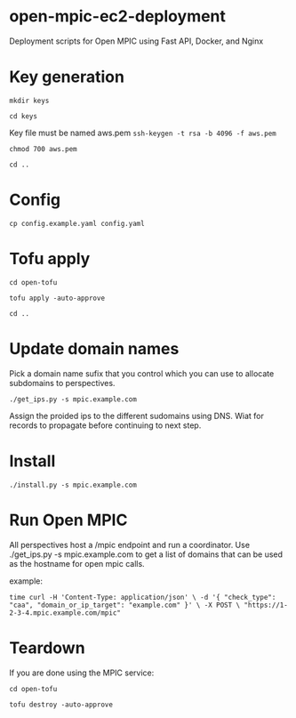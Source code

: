 # open-mpic-ec2-deployment
Deployment scripts for Open MPIC using Fast API, Docker, and Nginx

# Key generation
`mkdir keys`

`cd keys`

Key file must be named aws.pem
`ssh-keygen -t rsa -b 4096 -f aws.pem`

`chmod 700 aws.pem`

`cd ..`

# Config
`cp config.example.yaml config.yaml`

# Tofu apply
`cd open-tofu`

`tofu apply -auto-approve`

`cd ..`

# Update domain names
Pick a domain name sufix that you control which you can use to allocate subdomains to perspectives.

`./get_ips.py -s mpic.example.com`

Assign the proided ips to the different sudomains using DNS. Wiat for records to propagate before continuing to next step.


# Install

`./install.py -s mpic.example.com`

# Run Open MPIC

All perspectives host a /mpic endpoint and run a coordinator. Use ./get_ips.py -s mpic.example.com to get a list of domains that can be used as the hostname for open mpic calls.

example:

``
time curl -H 'Content-Type: application/json' \
      -d '{
  "check_type": "caa",
  "domain_or_ip_target": "example.com"
}' \
      -X POST \
      "https://1-2-3-4.mpic.example.com/mpic"
``

# Teardown
If you are done using the MPIC service:

`cd open-tofu`

`tofu destroy -auto-approve`